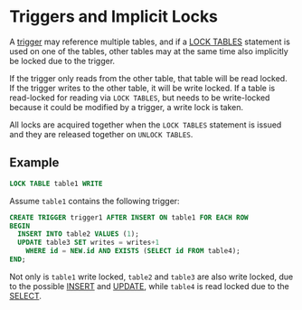 # Triggers and Implicit Locks

A [trigger](/programming-customizing-mariadb/triggers-events/triggers/) may reference multiple tables, and if a [LOCK TABLES](/sql-statements-structure/sql-statements/transactions/lock-tables/) statement is used on one of the tables, other tables may at the same time also implicitly be locked due to the trigger.

If the trigger only reads from the other table, that table will be read locked. If the trigger writes to the other table, it will be write locked. If a table is read-locked for reading via `LOCK TABLES`, but needs to be write-locked because it could be modified by a trigger, a write lock is taken.

All locks are acquired together when the `LOCK TABLES` statement is issued and they are released together on `UNLOCK TABLES`.

## Example

```sql
LOCK TABLE table1 WRITE
```

Assume `table1` contains the following trigger:

```sql
CREATE TRIGGER trigger1 AFTER INSERT ON table1 FOR EACH ROW
BEGIN
  INSERT INTO table2 VALUES (1);
  UPDATE table3 SET writes = writes+1
    WHERE id = NEW.id AND EXISTS (SELECT id FROM table4);
END;
```

Not only is `table1` write locked, `table2` and `table3` are also write locked, due to the possible [INSERT](/sql-statements-structure/sql-statements/data-manipulation/inserting-loading-data/insert/) and [UPDATE](/sql-statements-structure/sql-statements/data-manipulation/changing-deleting-data/update/), while `table4` is read locked due to the [SELECT](/sql-statements-structure/sql-statements/data-manipulation/selecting-data/select/).